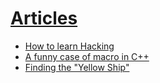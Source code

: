 <html>
  <body>
    <h1><u>Articles</u></h1>
    <ul>
      <li><a href="/articles/how_to_get_started">How to learn Hacking</a></li>
      <li><a href="/articles/cpp_funny_macro_case">A funny case of macro in C++</a></li>
      <li><a href="/articles/simple_osint_challenge_1">Finding the "Yellow Ship"</a></li>
    </ul>
  </body>
</html>
 
